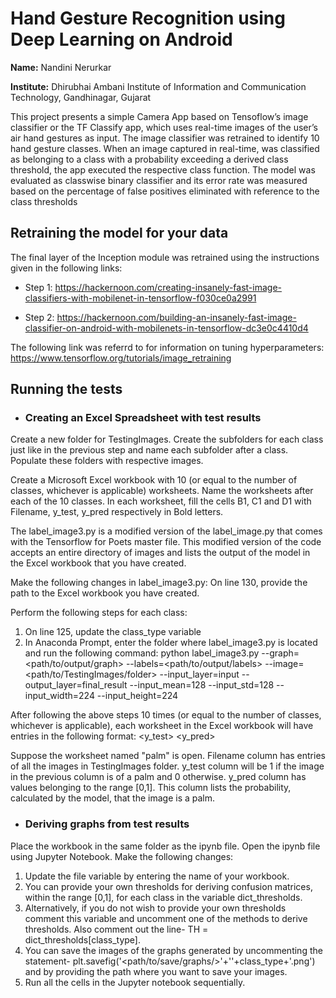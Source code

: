# Hand Gesture Recognition using Deep Learning on Android

**Name:** Nandini Nerurkar

**Institute:** Dhirubhai Ambani Institute of Information and Communication Technology, Gandhinagar, Gujarat

This project presents a simple Camera App based on Tensoflow’s image classifier or the TF Classify app, which uses real-time images of the user’s air hand gestures as input. The image classifier was retrained to identify 10 hand gesture classes. When an image
captured in real-time, was classified as belonging to a class with a probability exceeding a derived class threshold, the app executed
the respective class function. The model was evaluated as classwise binary classifier and its error rate was measured based on
the percentage of false positives eliminated with reference to the class thresholds

## Retraining the model for your data

The final layer of the Inception module was retrained using the instructions given in the following links:

- Step 1:
https://hackernoon.com/creating-insanely-fast-image-classifiers-with-mobilenet-in-tensorflow-f030ce0a2991

- Step 2:
https://hackernoon.com/building-an-insanely-fast-image-classifier-on-android-with-mobilenets-in-tensorflow-dc3e0c4410d4

The following link was referrd to for information on tuning hyperparameters:
https://www.tensorflow.org/tutorials/image_retraining

## Running the tests

- ### Creating an Excel Spreadsheet with test results
Create a new folder for TestingImages.  Create the subfolders for each class just like in the previous step and name each subfolder after a class.  Populate these folders with respective images.

Create a Microsoft Excel workbook with 10 (or equal to the number of classes, whichever is applicable) worksheets.  Name the worksheets after each of the 10 classes. In each worksheet, fill the cells B1, C1 and D1 with Filename, y_test, y_pred respectively in Bold letters.

The label_image3.py is a modified version of the label_image.py that comes with the Tensorflow for Poets master file. This modified version of the code accepts an entire directory of images and lists the output of the model in the Excel workbook that you have created.  

Make the following changes in label_image3.py:
On line 130, provide the path to the Excel workbook you have created.

Perform the following steps for each class:
1. On line 125, update the class_type variable 
2. In Anaconda Prompt, enter the folder where label_image3.py is located and run the following command:
	python label_image3.py --graph=<path/to/output/graph> --labels=<path/to/output/labels>  --image=<path/to/TestingImages/folder> --input_layer=input --output_layer=final_result --input_mean=128 --input_std=128 --input_width=224 --input_height=224


After following the above steps 10 times (or equal to the number of classes, whichever is applicable), each worksheet in the Excel workbook will have entries in the following format:
<Filename> <y_test> <y_pred>

Suppose the worksheet named "palm" is open.  Filename column has entries of all the images in TestingImages folder.  y_test column will be 1 if the image in the previous column is of a palm and 0 otherwise.  y_pred column has values belonging to the range [0,1].  This column lists the probability, calculated by the model, that the image is a palm.



- ### Deriving graphs from test results

Place the workbook in the same folder as the ipynb file.  Open the ipynb file using Jupyter Notebook. Make the following changes:
1. Update the file variable by entering the name of your workbook.
2. You can provide your own thresholds for deriving confusion matrices, within the range [0,1], for each class in the variable dict_thresholds.  
3. Alternatively, if you do not wish to provide your own thresholds comment this variable and uncomment one of the methods to derive thresholds. Also comment out the line- TH = dict_thresholds[class_type].
4. You can save the images of the graphs generated by uncommenting the statement- plt.savefig('<path/to/save/graphs/>'+'<graph type>'+class_type+'.png') and by  providing the path where you want to save your images.
5. Run all the cells in the Jupyter notebook sequentially.


